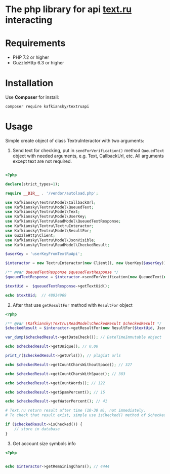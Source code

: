 # The php library for api [text.ru](http://text.ru) interacting

# Requirements

* PHP 7.2 or higher
* GuzzleHttp 6.3 or higher

# Installation

Use **Composer** for install:
```
composer require kafkiansky/textruapi
``` 

# Usage

Simple create object of class TextruInteractor with two arguments:

1. Send text for checking, put in `sendForVerification()` method `QueuedText` object with needed arguments, 
e.g. Text, CallbackUrl, etc.
All arguments except text are not required.

```php

<?php

declare(strict_types=1);

require __DIR__ . '/vendor/autoload.php';

use Kafkiansky\Textru\Model\CallbackUrl;
use Kafkiansky\Textru\Model\QueuedText;
use Kafkiansky\Textru\Model\Text;
use Kafkiansky\Textru\Model\UserKey;
use Kafkiansky\Textru\ReadModel\QueuedTextResponse;
use Kafkiansky\Textru\TextruInteractor;
use Kafkiansky\Textru\Model\ResultFor;
use GuzzleHttp\Client;
use Kafkiansky\Textru\Model\JsonVisible;
use Kafkiansky\Textru\ReadModel\CheckedResult;

$userKey = 'userKeyFromTextRuApi';

$interactor = new TextruInteractor(new Client(), new UserKey($userKey));

/** @var QueuedTextResponse $queuedTextResponse */
$queuedTextResponse = $interactor->sendForVerification(new QueuedText(new Text('your_text'), new CallbackUrl('your_url')));

$textUid =  $queuedTextResponse->getTextUid();

echo $textUid;  // 48934969

```

2. After that use `getResultFor` method with `ResultFor` object

```php
<?php

/** @var \Kafkiansky\Textru\ReadModel\CheckedResult $checkedResult */
$checkedResult = $interactor->getResultFor(new ResultFor($textUid, JsonVisible::detail()));

var_dump($checkedResult->getDateCheck()); // DateTimeImmutable object

echo $checkedResult->getUnique(); // 0.00

print_r($checkedResult->getUrls()); // plagiat urls

echo $checkedResult->getCountCharsWithoutSpace(); // 327

echo $checkedResult->getCountCharsWithSpace(); // 383

echo $checkedResult->getCountWords(); // 122

echo $checkedResult->getSpamPercent(); // 15

echo $checkedResult->getWaterPercent(); // 41

# Text.ru return result after time (10-30 m), not immediately.
# To check that result exist, simple use isChecked() method of $checkedResult object, e.g:

if ($checkedResult->isChecked()) {
    // store in database
}

``` 

3. Get account size symbols info

```php
<?php


echo $interactor->getRemainingChars(); // 4444 

```